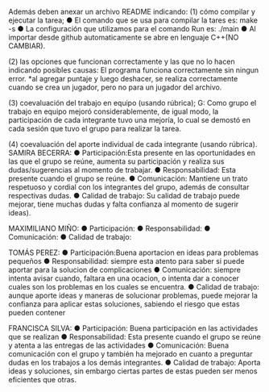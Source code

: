 Además deben anexar un archivo README indicando: 
(1) cómo compilar y ejecutar la tarea; 
● El comando que se usa para compilar la tares es: make -s
● La configuración que utilizamos para el comando Run es: ./main
● Al importar desde github automaticamente se abre en lenguaje C++(NO CAMBIAR).

(2) las opciones que funcionan correctamente y las que no lo hacen indicando posibles causas:
El programa funciona correctamente sin ningun error.
*al agregar puntaje y luego deshacer, se realiza correctamente cuando se crea un jugador, pero no para un jugador del archivo.

(3) coevaluación del trabajo en equipo (usando rúbrica);
G: Como grupo el trabajo en equipo mejoró considerablemente, de igual modo, la participación de cada integrante tuvo una mejoría, lo cual se demostó en cada sesión que tuvo el grupo para realizar la tarea.

(4) coevaluación del aporte individual de cada integrante (usando rúbrica).
SAMIRA BECERRA: 
● Participación:Esta presente en las oportunidades en las que el grupo se reúne, aumenta su participación y realiza sus dudas/sugerencias al momento de trabajar. 
● Responsabilidad: Esta presente cuando el grupo se reúne. 
● Comunicación: Mantiene un trato respetuoso y cordial con los integrantes del grupo, además de consultar respectivas dudas.
● Calidad de trabajo: Su calidad de trabajo puede mejorar, tiene muchas dudas y falta confianza al momento de sugerir ideas).

MAXIMILIANO MIÑO:
● Participación:
● Responsabilidad: 
● Comunicación: 
● Calidad de trabajo:

TOMÁS PEREZ: 
● Participación:Buena aportacion en ideas para problemas pequeños
● Responsabilidad: siempre esta atento para saber si puede aportar para la solucion de complicaciones
● Comunicación: siempre intenta avisar cuando, faltara en una ocacion, o intenta dar a conocer cuales son los problemas en los cuales se encuentra.
● Calidad de trabajo: aunque aporte ideas y maneras de solucionar problemas, puede mejorar la confianza para aplicar estas soluciones, sabiendo el riesgo que estas pueden contener

FRANCISCA SILVA: 
● Participación: Buena participación en las actividades que se realizan
● Responsabilidad: Esta presente cuando el grupo se reúne y atenta a las entregas de las actividades
● Comunicación: Buena comunicación con el grupo y también ha mejorado en cuanto a preguntar dudas en los trabajos a los demás integrantes.
● Calidad de trabajo: Aporta ideas y soluciones, sin embargo ciertas partes de estas pueden ser menos eficientes que otras. 

